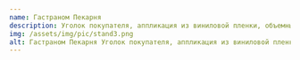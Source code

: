 ```yaml
---
name: Гастраном Пекарня
description: Уголок покупателя, аппликация из виниловой пленки, объемные карманы
img: /assets/img/pic/stand3.png
alt: Гастраном Пекарня Уголок покупателя, аппликация из виниловой пленки, объемные карманы
---
```

